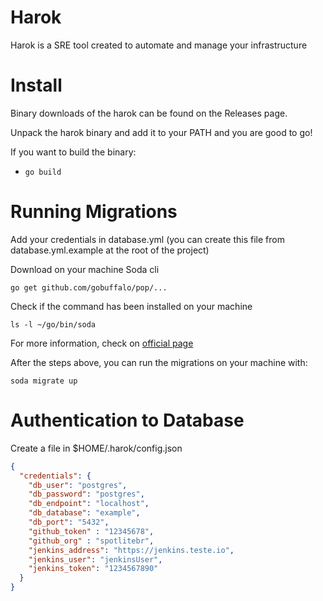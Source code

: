 Harok
======

Harok is a SRE tool created to automate and manage your infrastructure

# Install

Binary downloads of the harok can be found on the Releases page.

Unpack the harok binary and add it to your PATH and you are good to go!

If you want to build the binary:

- `go build`

# Running Migrations

Add your credentials in database.yml (you can create this file from database.yml.example at the root of the project)

Download on your machine Soda cli
```shell
go get github.com/gobuffalo/pop/...
```

Check if the command has been installed on your machine
```shell
ls -l ~/go/bin/soda
```

For more information, check on [official page](https://gobuffalo.io/documentation/database/pop/)

After the steps above, you can run the migrations on your machine with:

```shell
soda migrate up
```

# Authentication to Database

Create a file in $HOME/.harok/config.json

```json
{
  "credentials": {
    "db_user": "postgres",
    "db_password": "postgres",
    "db_endpoint": "localhost",
    "db_database": "example",
    "db_port": "5432",
    "github_token" : "12345678",
    "github_org" : "spotlitebr",
    "jenkins_address": "https://jenkins.teste.io",
    "jenkins_user": "jenkinsUser",
    "jenkins_token": "1234567890"
  }
}
```
